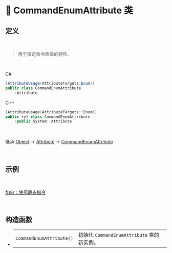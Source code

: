 # 🔖 CommandEnumAttribute 类

## 定义

<br>

> 用于指定命令枚举的特性。

<br>

C#
```cs
[AttributeUsage(AttributeTargets.Enum)]
public class CommandEnumAttribute
    :Attribute
```
C++
```cpp
[AttributeUsage(AttributeTargets::Enum)]
public ref class CommandEnumAttribute
    :public System::Attribute
```
<br>

继承 [Object](https://docs.microsoft.com/zh-cn/DotNET/api/system.object) → [Attribute](https://docs.microsoft.com/zh-cn/DotNET/api/system.attribute) → [CommandEnumAttribute](CommandEnumAttribute)
   
<br>

## 示例

<br>

[如何：使用静态指令](../../../../../HowTo/Static_DynamicCommand)

<br>

## 构造函数
- 
    |||
    |-|-|
    |`CommandEnumAttribute()`|初始化 `CommandEnumAttribute` 类的新实例。|

<br>


